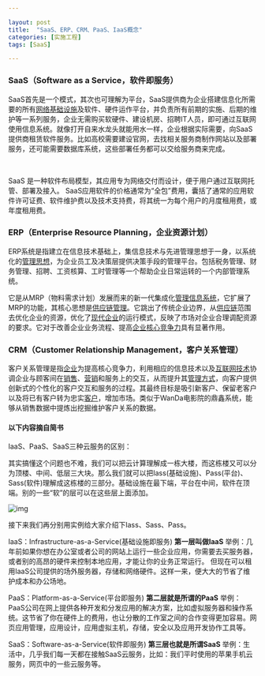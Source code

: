 ```yaml
---

layout: post
title:  "SaaS、ERP、CRM、PaaS、IaaS概念"
categories: [实施工程]
tags: [SaaS]

---
```


###  SaaS（Software as a Service，软件即服务）

​	SaaS首先是一个模式，其次也可理解为平台，SaaS提供商为企业搭建信息化所需要的所有[网络基础设施](https://baike.baidu.com/item/网络基础设施/5183560)及软件、硬件运作平台，并负责所有前期的实施、后期的维护等一系列服务，企业无需购买软硬件、建设机房、招聘IT人员，即可通过互联网使用信息系统。就像打开自来水龙头就能用水一样，企业根据实际需要，向SaaS提供商租赁软件服务。比如高校需要建设官网，去找相关服务商制作网站以及部署服务，还可能需要数据库系统，这些部署任务都可以交给服务商来完成。  

​    



  SaaS 是一种软件布局模型，其应用专为网络交付而设计，便于用户通过互联网托管、部署及接入。 SaaS应用软件的价格通常为“全包”费用，囊括了通常的应用软件许可证费、软件维护费以及技术支持费，将其统一为每个用户的月度租用费，或年度租用费。

  





###  ERP（Enterprise Resource Planning，企业资源计划）

ERP系统是指建立在信息技术基础上，集信息技术与先进管理思想于一身，以系统化的[管理思想](https://baike.baidu.com/item/管理思想/2555826)，为企业员工及决策层提供决策手段的管理平台。包括税务管理、财务管理、招聘、工资核算、工时管理等一个帮助企业日常运转的一个内部管理系统。

  



它是从MRP（物料需求计划）发展而来的新一代集成化[管理信息系统](https://baike.baidu.com/item/管理信息系统/85339)，它扩展了MRP的功能，其核心思想是[供应链管理](https://baike.baidu.com/item/供应链管理/1020)。它跳出了传统企业边界，从[供应链](https://baike.baidu.com/item/供应链/139061)范围去优化企业的资源，优化了[现代企业](https://baike.baidu.com/item/现代企业/6525576)的运行模式，反映了市场对企业合理调配资源的要求。它对于改善企业业务流程、提高[企业核心竞争力](https://baike.baidu.com/item/企业核心竞争力/9432862)具有显著作用。  

  



  



###  CRM（Customer Relationship Management，客户关系管理）

客户关系管理是指[企业](https://baike.baidu.com/item/企业/707680)为提高核心竞争力，利用相应的信息技术以及[互联网技术](https://baike.baidu.com/item/互联网技术/617749)协调企业与顾客间在[销售](https://baike.baidu.com/item/销售/239410)、[营销](https://baike.baidu.com/item/营销/150434)和服务上的交互，从而提升其[管理方式](https://baike.baidu.com/item/管理方式/260899)，向客户提供创新式的个性化的客户交互和服务的过程。其最终目标是吸引新客户、保留老客户以及将已有客户转为忠实[客户](https://baike.baidu.com/item/客户/1598984)，增加市场。类似于WanDa电影院的鼎鑫系统，能够从销售数据中提炼出挖掘维护客户关系的数据。   





####  以下内容摘自简书

IaaS、PaaS、SaaS三种云服务的区别：  



其实搞懂这个问题也不难，我们可以把云计算理解成一栋大楼，而这栋楼又可以分为顶楼、中间、低层三大块。那么我们就可以把Iass(基础设施)、Pass(平台)、Sass(软件)理解成这栋楼的三部分。基础设施在最下端，平台在中间，软件在顶端。别的一些“软”的层可以在这些层上面添加。



![img](https:////upload-images.jianshu.io/upload_images/442158-40a7ebd26a6dbe21.jpg?imageMogr2/auto-orient/strip|imageView2/2/w/500/format/webp)

接下来我们再分别用实例给大家介绍下Iass、Sass、Pass。  



 IaaS：Infrastructure-as-a-Service(基础设施即服务)
 **第一层叫做IaaS**
 举例：几年前如果你想在办公室或者公司的网站上运行一些企业应用，你需要去买服务器，或者别的高昂的硬件来控制本地应用，才能让你的业务正常运行。
 但现在可以租用IaaS公司提供的场外服务器，存储和网络硬件。这样一来，便大大的节省了维护成本和办公场地。  



 PaaS：Platform-as-a-Service(平台即服务)
 **第二层就是所谓的PaaS**
 举例： PaaS公司在网上提供各种开发和分发应用的解决方案，比如虚拟服务器和操作系统。这节省了你在硬件上的费用，也让分散的工作室之间的合作变得更加容易。网页应用管理，应用设计，应用虚拟主机，存储，安全以及应用开发协作工具等。  



 SaaS：Software-as-a-Service(软件即服务)
 **第三层也就是所谓SaaS**
 举例：生活中，几乎我们每一天都在接触SaaS云服务，比如：我们平时使用的苹果手机云服务，网页中的一些云服务等。



